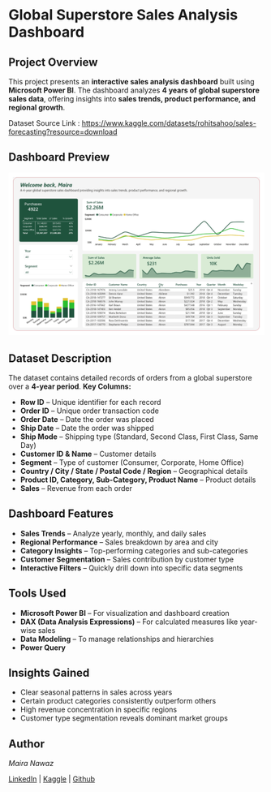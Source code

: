 # Global Superstore Sales Analysis Dashboard

## Project Overview

This project presents an **interactive sales analysis dashboard** built using **Microsoft Power BI**.
The dashboard analyzes **4 years of global superstore sales data**, offering insights into **sales trends, product performance, and regional growth**.

Dataset Source Link : https://www.kaggle.com/datasets/rohitsahoo/sales-forecasting?resource=download

## Dashboard Preview

![Dashboard Preview](https://github.com/Maira-Nawaz/Superstore-Sales-Analysis-in-Power-BI/blob/main/Sales%20Dashboard_page-0001.jpg)


## Dataset Description

The dataset contains detailed records of orders from a global superstore over a **4-year period**.
**Key Columns:**

* **Row ID** – Unique identifier for each record
* **Order ID** – Unique order transaction code
* **Order Date** – Date the order was placed
* **Ship Date** – Date the order was shipped
* **Ship Mode** – Shipping type (Standard, Second Class, First Class, Same Day)
* **Customer ID & Name** – Customer details
* **Segment** – Type of customer (Consumer, Corporate, Home Office)
* **Country / City / State / Postal Code / Region** – Geographical details
* **Product ID, Category, Sub-Category, Product Name** – Product details
* **Sales** – Revenue from each order

## Dashboard Features

* **Sales Trends** – Analyze yearly, monthly, and daily sales
* **Regional Performance** – Sales breakdown by area and city
* **Category Insights** – Top-performing categories and sub-categories
* **Customer Segmentation** – Sales contribution by customer type
* **Interactive Filters** – Quickly drill down into specific data segments

## Tools Used

* **Microsoft Power BI** – For visualization and dashboard creation
* **DAX (Data Analysis Expressions)** – For calculated measures like year-wise sales
* **Data Modeling** – To manage relationships and hierarchies
* **Power Query**


## Insights Gained

* Clear seasonal patterns in sales across years
* Certain product categories consistently outperform others
* High revenue concentration in specific regions
* Customer type segmentation reveals dominant market groups


##  Author

*Maira Nawaz*

[LinkedIn](https://www.linkedin.com/in/mairanawaz/) | [Kaggle](https://www.kaggle.com/mairanawaz) | [Github](https://github.com/Maira-Nawaz)
